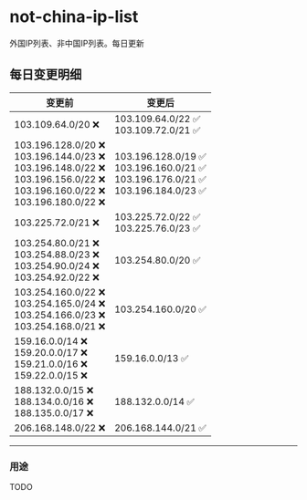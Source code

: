 # not-china-ip-list
外国IP列表、非中国IP列表。每日更新

每日变更明细
--------------------
|  变更前   | 变更后 |
|  ----  | ----  |
|  103.109.64.0/20 :x:  | 103.109.64.0/22 :white_check_mark: <br> 103.109.72.0/21 :white_check_mark: <br>  | 
|  103.196.128.0/20 :x: <br> 103.196.144.0/23 :x: <br> 103.196.148.0/22 :x: <br> 103.196.156.0/22 :x: <br> 103.196.160.0/22 :x: <br> 103.196.180.0/22 :x: <br> | 103.196.128.0/19 :white_check_mark: <br> 103.196.160.0/21 :white_check_mark: <br> 103.196.176.0/21 :white_check_mark: <br> 103.196.184.0/23 :white_check_mark: <br>  | 
|  103.225.72.0/21 :x:  | 103.225.72.0/22 :white_check_mark: <br> 103.225.76.0/23 :white_check_mark: <br>  | 
|  103.254.80.0/21 :x: <br> 103.254.88.0/23 :x: <br> 103.254.90.0/24 :x: <br> 103.254.92.0/22 :x: <br> | 103.254.80.0/20 :white_check_mark: | 
|  103.254.160.0/22 :x: <br> 103.254.165.0/24 :x: <br> 103.254.166.0/23 :x: <br> 103.254.168.0/21 :x: <br> | 103.254.160.0/20 :white_check_mark: | 
|  159.16.0.0/14 :x: <br> 159.20.0.0/17 :x: <br> 159.21.0.0/16 :x: <br> 159.22.0.0/15 :x: <br> | 159.16.0.0/13 :white_check_mark: | 
|  188.132.0.0/15 :x: <br> 188.134.0.0/16 :x: <br> 188.135.0.0/17 :x: <br> | 188.132.0.0/14 :white_check_mark: | 
|  206.168.148.0/22 :x:  | 206.168.144.0/21 :white_check_mark: | 

--------------------
### 用途
TODO

